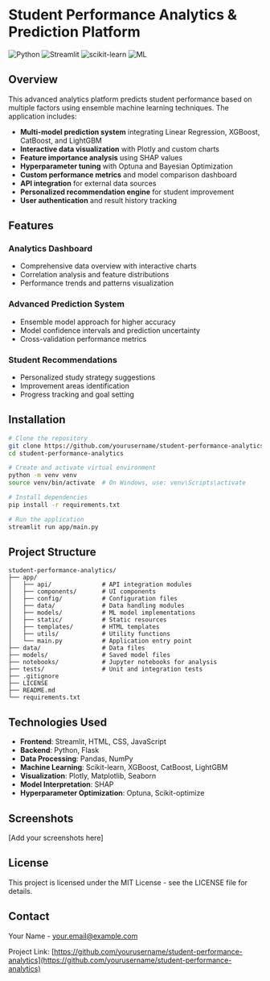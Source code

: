 # Student Performance Analytics & Prediction Platform

![Python](https://img.shields.io/badge/Python-3.9%2B-blue)
![Streamlit](https://img.shields.io/badge/Streamlit-1.30.0-red)
![scikit-learn](https://img.shields.io/badge/scikit--learn-1.3.0-green)
![ML](https://img.shields.io/badge/ML-Algorithms-yellow)

## Overview

This advanced analytics platform predicts student performance based on multiple factors using ensemble machine learning techniques. The application includes:

- **Multi-model prediction system** integrating Linear Regression, XGBoost, CatBoost, and LightGBM
- **Interactive data visualization** with Plotly and custom charts
- **Feature importance analysis** using SHAP values
- **Hyperparameter tuning** with Optuna and Bayesian Optimization
- **Custom performance metrics** and model comparison dashboard
- **API integration** for external data sources
- **Personalized recommendation engine** for student improvement
- **User authentication** and result history tracking

## Features

### Analytics Dashboard
- Comprehensive data overview with interactive charts
- Correlation analysis and feature distributions
- Performance trends and patterns visualization

### Advanced Prediction System
- Ensemble model approach for higher accuracy
- Model confidence intervals and prediction uncertainty
- Cross-validation performance metrics

### Student Recommendations
- Personalized study strategy suggestions
- Improvement areas identification
- Progress tracking and goal setting

## Installation

```bash
# Clone the repository
git clone https://github.com/yourusername/student-performance-analytics.git
cd student-performance-analytics

# Create and activate virtual environment
python -m venv venv
source venv/bin/activate  # On Windows, use: venv\Scripts\activate

# Install dependencies
pip install -r requirements.txt

# Run the application
streamlit run app/main.py
```

## Project Structure

```
student-performance-analytics/
├── app/
│   ├── api/              # API integration modules
│   ├── components/       # UI components
│   ├── config/           # Configuration files
│   ├── data/             # Data handling modules
│   ├── models/           # ML model implementations
│   ├── static/           # Static resources
│   ├── templates/        # HTML templates
│   ├── utils/            # Utility functions
│   └── main.py           # Application entry point
├── data/                 # Data files
├── models/               # Saved model files
├── notebooks/            # Jupyter notebooks for analysis
├── tests/                # Unit and integration tests
├── .gitignore
├── LICENSE
├── README.md
└── requirements.txt
```

## Technologies Used

- **Frontend**: Streamlit, HTML, CSS, JavaScript
- **Backend**: Python, Flask
- **Data Processing**: Pandas, NumPy
- **Machine Learning**: Scikit-learn, XGBoost, CatBoost, LightGBM
- **Visualization**: Plotly, Matplotlib, Seaborn
- **Model Interpretation**: SHAP
- **Hyperparameter Optimization**: Optuna, Scikit-optimize

## Screenshots

[Add your screenshots here]

## License

This project is licensed under the MIT License - see the LICENSE file for details.

## Contact

Your Name - your.email@example.com

Project Link: [https://github.com/yourusername/student-performance-analytics](https://github.com/yourusername/student-performance-analytics) 